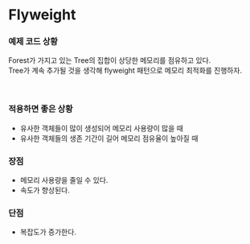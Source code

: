 # Flyweight

### 예제 코드 상황
Forest가 가지고 있는 Tree의 집합이 상당한 메모리를 점유하고 있다.  
Tree가 계속 추가될 것을 생각해 flyweight 패턴으로 메모리 최적화를 진행하자.

<br/>

### 적용하면 좋은 상황
- 유사한 객체들이 많이 생성되어 메모리 사용량이 많을 때
- 유사한 객체들의 생존 기간이 길어 메모리 점유율이 높아질 때

### 장점
- 메모리 사용량을 줄일 수 있다.
- 속도가 향상된다.  

### 단점
- 복잡도가 증가한다.